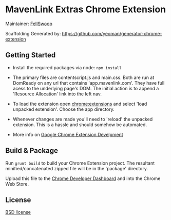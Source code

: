 # MavenLink Extras Chrome Extension

Maintainer: [FellSwoop](https://github.com/fellswoop) 

Scaffolding Generated by: https://github.com/yeoman/generator-chrome-extension

## Getting Started 

- Install the required packages via node: `npm install`

- The primary files are contentscript.js and main.css. Both are run at DomReady on any url that contains 'app.mavenlink.com'. They have full acess to the underlying page's DOM. The initial action is to append a 'Resource Allocation' link into the left nav.

- To load the extension open [chrome:extensions](chrome:extensions) and select 'load unpacked extension'. Choose the app directory.

- Whenever changes are made you'll need to 'reload' the unpacked extension. This is a hassle and should somehow be automated.

- More info on [Google Chrome Extension Develpment](http://developer.chrome.com/extensions/devguide.html)

## Build & Package

Run `grunt build` to build your Chrome Extension project. The resultant minified/concatenated zipped file will be in the 'package' directory. 

Upload this file to the [Chrome Developer Dashboard](http://developer.chrome.com/extensions/packaging) and into the Chrome Web Store. 

## License

[BSD license](http://opensource.org/licenses/bsd-license.php)